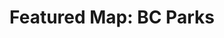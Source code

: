 ---
layout: visualization
title:  'Featured Map: BC Parks'
published:   true
source:
  name: BC Data Catalogue
  url: https://catalogue.data.gov.bc.ca/dataset/a58738a3-5114-407d-8687-df93dbe8555b
iframe_url: https://apps.gov.bc.ca/pub/dmf-viewer/?siteid=5859423305973444492&maponly=y
order: 4
---